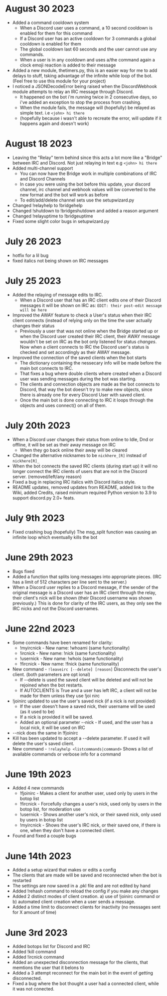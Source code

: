 # August 30 2023
- Added a command cooldown system 
  - When a Discord user uses a command, a 10 second cooldown is enabled for them for this command
  - If a Discord user has an active cooldown for 3 commands a global cooldown is enabled for them
  - The global cooldown last 60 seconds and the user cannot use any commands.
  - When a user is in any cooldown and uses a/the command again a clock emoji reaction is added to their message
- Added a new module, thetimers.py, this is an easier way for me to add delays to stuff, tsking advantage of the infinite while loop of the bot. (Feel free to use this module for your project)
- I noticed a JSONDecodeError being raised when the DiscordWebhook module attempts to relay an IRC message through Discord.
  - It happened on the bot i'm running twice in 2 consecutive days, so i've added an exception to stop the process from crashing.
  - When the module fails, the message will (hopefully) be relayed as simple text. i.e `<john> hi there`
  - (hopefully because i wasn't able to recreate the error, will update if it happens again and doesn't work)

# August 18 2023
- Leaving the "Relay" term behind since this acts a lot more like a "Bridge" between IRC and Discord. Not just relaying in text e.g `<john> hi there`
- Added multi-channel support
  - You can now have the Bridge work in multiple combinations of IRC and Discord Channels
  - In case you were using the bot before this update, your discord channel, irc channel and webhook values will bw converted to the new format and the bot will work as before
  - To edit/add/delete channel sets use the setupwizard.py
- Changed !relayhelp to !bridgehelp
- Changed !shutdown to !bridgeshutdown and added a reason argument
- Changed !relayuptime to !bridgeuptime
- Fixed some slight color bugs in setupwizard.py

# July 26 2023
- hotfix for a lil bug
- fixed italics not being shown on IRC messages

# July 25 2023

- Added the relaying of message edits to IRC. 
  - When a Discord user that has an IRC client edits one of their Discord messages it will be shown on IRC as: ```EDIT: their post-edit message will be here```
- Improved the AWAY feature to check a User's status when their IRC client connects (instead of relying only on the time the user actually changes their status
  - Previously a user that was not online when the Bridge started up or when the Discord user created their IRC client, their AWAY message wouldn't be set on IRC as the bot only listened for status *changes*. Now when a client connects to IRC the Discord user's status is checked and set accordingly as their AWAY message. 
- Improved the connection of the saved clients when the bot starts
  - The dictionary containing the nessecary info will be made before the main bot connects to IRC.
  - That fixes a bug where double clients where created when a Discord user was sending messages during the bot was starting. 
  - The clients and connection objects are made as the bot connects to Discord, that way the bot doesn't try to make new objects, since there is already one for every Discord User with saved client.
  - Once the main bot is done connecting to IRC it loops through the objects and uses connect() on all of them.

# July 20th 2023

- When a Discord user changes their status from online to Idle, Dnd or offline, it will be set as their away message on IRC
  - When they go back online their away will be cleared
- Changed the alternative nicknames to be ```nickhere_[R]``` instead of ```nickhere[R]_```
- When the bot connects the saved IRC clients (during start up) it will no longer connect the IRC clients of users that are not in the Discord server. (removed/left/any reason)
- Fixed a bug in replacing IRC italics with Discord italics style.
- README updates, removed updates from README, added link to the Wiki, added Credits, raised minimum required Python version to 3.9 to support discord.py 2.0+ feats.

# July 9th 2023
- Fixed crashing bug (hopefully) The msg_split function was causing an infinite loop which eventually kills the bot

# June 29th 2023
- Bugs fixed
- Added a function that splits long messages into appropriate pieces. (IRC has a limit of 512 characters per line sent to the server.)
- When a Discord user replies to a Discord message, if the sender of the original message is a Discord user has an IRC client through the relay, their client's nick will be shown (their Discord username was shown previously.) This is done for clarity of the IRC users, as they only see the IRC nicks and not the Discord usernames.

# June 22nd 2023
- Some commands have been renamed for clarity:
  - !myircnick - New name: !whoami (same functionality)
  - !ircnick   - New name: !nick   (same functionality)
  - !usernick  - New name: !whois  (same functionality)
  - !fircnick  - New name: !fnick  (same functionality)
- New command - ```!leaveirc [--delete] [reason]``` Disconnects the user's client. (both parameters are opt
ional)
  - If --delete is used the saved client will be deleted and will not be rejoined when the bot restarts.
  - If AUTOCLIENTS is True and a user has left IRC, a client will not be made for them unless they use !joi
nirc
- !joinirc updated to use the user's saved nick (if a nick is not provided)
  - If the user doesn't have a saved nick, their username will be used (as it used to be)
  - If a nick is provided it will be saved.
  - Added an optional parameter --nick - If used, and the user has a local nick, it will be used on IRC
- --nick does the same in !fjoinirc
- Kill has been updated to accept a --delete parameter. If used it will delete the user's saved client.
- New command - ```!relayhelp <listcommands|command>``` Shows a list of available commamds or verbose info
for a command

# June 19th 2023
- Added 4 new commands
  - !fjoinirc - Makes a client for another user, used only by users in the botop list
  - !fircnick - Forcefully changes a user's nick, used only by users in the botop list, for moderation use
  - !usernick - Shows another user's nick, or their saved nick, only used by users in botop list
  - !myircnick - Shows the user's IRC nick, or their saved one, if there is one, when they don't have a connected client.
- Found and fixed a couple bugs

# June 14th 2023
- Added a setup wizard that makes or edits a config
- The clients that are made will be saved and reconnected when the bot is restarted
- The settings are now saved in a .pkl file and are not edited by hand
- Added !rehash command to reload the config if you make any changes
- Added 2 distinct modes of client creation. a) use of !joinirc command or b) automated client creation when a user sends a message.
- Added a time limit to disconnect clients for inactivity (no messages sent for X amount of time)

# June 3rd 2023
- Added botops list for Discord and IRC
- Added !kill command
- Added !ircnick command
- Added an unexpected disconnection message for the clients, that memtions the user that it belons to
- Added a 3 attempt reconnect for the main bot in the event of getting disconnected.
- Fixed a bug where the bot thought a user had a connected client, while it was not conected.
